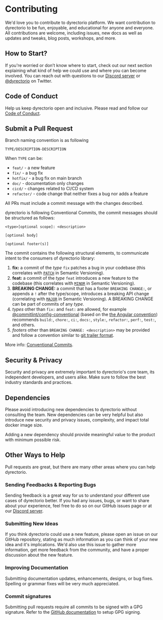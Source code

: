 # Contributing

We'd love you to contribute to dyrectorio platform. We want contribution to dyrectorio to be fun, enjoyable, and educational for anyone and everyone. All contributions are welcome, including issues, new docs as well as updates and tweaks, blog posts, workshops, and more.

## How to Start?

If you're worried or don’t know where to start, check out our next section explaining what kind of help we could use and where you can become involved. You can reach out with questions to our [Discord server](https://discord.gg/hMyT9cbYFD) or [@dyrectorio](https://twitter.com/dyrectorio) on Twitter.

## Code of Conduct

Help us keep dyrectorio open and inclusive. Please read and follow our [Code of Conduct](/CODE_OF_CONDUCT.md).

## Submit a Pull Request

Branch naming convention is as following

`TYPE/DESCRIPTION-DESCRIPTION`

When `TYPE` can be:

- `feat/` - a new feature
- `fix/` - a bug fix
- `hotfix/` - a bug fix on main branch
- `doc/` - documentation only changes
- `cicd/` - changes related to CI/CD system
- `refactor/` - code change that neither fixes a bug nor adds a feature

All PRs must include a commit message with the changes described.

dyrectorio is following Conventional Commits, the commit messages should be structured as follows:

```
<type>[optional scope]: <description>

[optional body]

[optional footer(s)]
```

The commit contains the following structural elements, to communicate intent to the consumers of dyrectorio library:

1. **fix:** a commit of the _type_ `fix` patches a bug in your codebase (this correlates with [`PATCH`](http://semver.org/#summary) in Semantic Versioning).
1. **feat:** a commit of the _type_ `feat` introduces a new feature to the codebase (this correlates with [`MINOR`](http://semver.org/#summary) in Semantic Versioning).
1. **BREAKING CHANGE:** a commit that has a footer `BREAKING CHANGE:`, or appends a `!` after the type/scope, introduces a breaking API change (correlating with [`MAJOR`](http://semver.org/#summary) in Semantic Versioning).
A BREAKING CHANGE can be part of commits of any _type_.
1. _types_ other than `fix:` and `feat:` are allowed, for example [@commitlint/config-conventional](https://github.com/conventional-changelog/commitlint/tree/master/%40commitlint/config-conventional) (based on the [the Angular convention](https://github.com/angular/angular/blob/22b96b9/CONTRIBUTING.md#-commit-message-guidelines)) recommends `build:`, `chore:`,
  `ci:`, `docs:`, `style:`, `refactor:`, `perf:`, `test:`, and others.
1. _footers_ other than `BREAKING CHANGE: <description>` may be provided and follow a convention similar to
  [git trailer format](https://git-scm.com/docs/git-interpret-trailers).


More info: [Conventional Commits](https://www.conventionalcommits.org/en/v1.0.0/#specification).

## Security & Privacy

Security and privacy are extremely important to dyrectorio's core team, its independent developers, and users alike. Make sure to follow the best industry standards and practices.

## Dependencies

Please avoid introducing new dependencies to dyrectorio without consulting the team. New dependencies can be very helpful but also introduce new security and privacy issues, complexity, and impact total docker image size.

Adding a new dependency should provide meaningful value to the product with minimum possible risk.

## Other Ways to Help

Pull requests are great, but there are many other areas where you can help dyrectorio.

### Sending Feedbacks & Reporting Bugs

Sending feedback is a great way for us to understand your different use cases of dyrectorio better. If you had any issues, bugs, or want to share about your experience, feel free to do so on our GitHub issues page or at our [Discord server](https://discord.gg/hMyT9cbYFD).

### Submitting New Ideas

If you think dyrectorio could use a new feature, please open an issue on our GitHub repository, stating as much information as you can think of your new idea and it's implications. We'd also use this issue to gather more information, get more feedback from the community, and have a proper discussion about the new feature.

### Improving Documentation

Submitting documentation updates, enhancements, designs, or bug fixes. Spelling or grammar fixes will be very much appreciated.

### Commit signatures

Submitting pull requests require all commits to be signed with a GPG signature. Refer to the [GitHub documentation](https://docs.github.com/en/authentication/managing-commit-signature-verification) to setup GPG signing.
